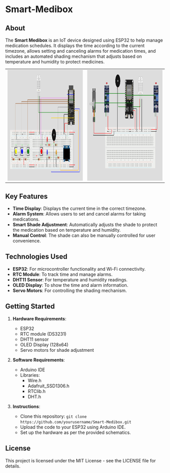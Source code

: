 # Smart-Medibox

## About
The **Smart Medibox** is an IoT device designed using ESP32 to help manage medication schedules. It displays the time according to the current timezone, allows setting and canceling alarms for medication times, and includes an automated shading mechanism that adjusts based on temperature and humidity to protect medicines.

<table>
  <tr>
    <td><img src="https://github.com/dulan-devinda/Smart-Medibox/blob/main/Images/image1.png?raw=true" alt="Medibox Front View" width="500" height="350"></td>
    <td><img src="https://github.com/dulan-devinda/Smart-Medibox/blob/main/Images/image2.png?raw=true" alt="Medibox Side View"  width="500" height="350"></td>
  </tr>
</table>

## Key Features
- **Time Display**: Displays the current time in the correct timezone.
- **Alarm System**: Allows users to set and cancel alarms for taking medications.
- **Smart Shade Adjustment**: Automatically adjusts the shade to protect the medication based on temperature and humidity.
- **Manual Control**: The shade can also be manually controlled for user convenience.

## Technologies Used
- **ESP32**: For microcontroller functionality and Wi-Fi connectivity.
- **RTC Module**: To track time and manage alarms.
- **DHT11 Sensor**: For temperature and humidity readings.
- **OLED Display**: To show the time and alarm information.
- **Servo Motors**: For controlling the shading mechanism.

## Getting Started
1. **Hardware Requirements**:
    - ESP32
    - RTC module (DS3231)
    - DHT11 sensor
    - OLED Display (128x64)
    - Servo motors for shade adjustment

2. **Software Requirements**:
    - Arduino IDE
    - Libraries:
        - Wire.h
        - Adafruit_SSD1306.h
        - RTClib.h
        - DHT.h

3. **Instructions**:
    - Clone this repository: `git clone https://github.com/yourusername/Smart-Medibox.git`
    - Upload the code to your ESP32 using Arduino IDE.
    - Set up the hardware as per the provided schematics.

## License
This project is licensed under the MIT License - see the LICENSE file for details.
